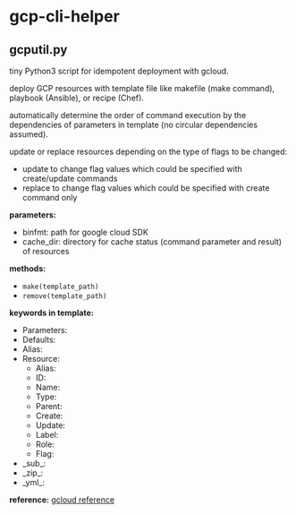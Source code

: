 # gcp-cli-helper

## gcputil.py
tiny Python3 script for idempotent deployment with gcloud.

deploy GCP resources with template file like makefile (make command), playbook (Ansible), or recipe (Chef).

automatically determine the order of command execution by the dependencies of parameters in template
(no circular dependencies assumed).

update or replace resources depending on the type of flags to be changed:
- update to change flag values which could be specified with create/update commands
- replace to change flag values which could be specified with create command only

**parameters:**
- binfmt: path for google cloud SDK
- cache_dir: directory for cache status (command parameter and result) of resources

**methods:**
- `make(template_path)`
- `remove(template_path)`

**keywords in template:**
- Parameters:
- Defaults:
- Alias:
- Resource:
  - Alias:
  - ID:
  - Name:
  - Type:
  - Parent:
  - Create:
  - Update:
  - Label:
  - Role:
  - Flag:
- \_sub_:
- \_zip_:
- \_yml_:

**reference:**
  [gcloud reference](https://cloud.google.com/sdk/gcloud/reference)
